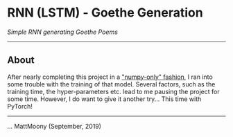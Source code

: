 # RNN (LSTM) - Goethe Generation
_Simple RNN generating Goethe Poems_

---

## About

After nearly completing this project in a ["numpy-only" fashion](legacy/), I ran into some trouble with the training of that model. Several factors, such as the training time, the hyper-parameters etc. lead to me pausing the project for some time. However, I do want to give it another try... This time with PyTorch!

---

... MattMoony (September, 2019)